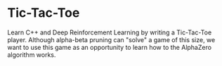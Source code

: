 # Tic-Tac-Toe
Learn C++ and Deep Reinforcement Learning by writing a Tic-Tac-Toe player. Although
alpha-beta pruning can "solve" a game of this size, we want to use this game as an opportunity
to learn how to the AlphaZero algorithm works.
